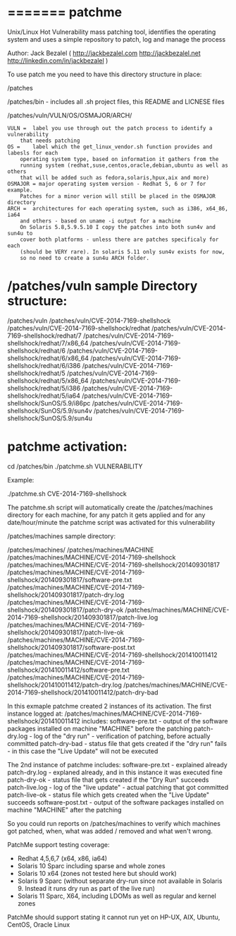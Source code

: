 =======
patchme
=======

Unix/Linux Hot Vulnerability mass patching tool, identifies the operating system and uses a simple repository to patch, log and manage the process

Author: Jack Bezalel ( http://jackbezalel.com http://jackbezalel.net http://linkedin.com/in/jackbezalel )

To use patch me you need to have this directory structure in place:

/patches

/patches/bin - includes all .sh project files, this README and LICNESE files

/patches/vuln/VULN/OS/OSMAJOR/ARCH/

	VULN = 	label you use through out the patch process to identify a vulnerability
		that needs patching
	OS = 	label which the get_linux_vendor.sh function provides and labesls for each
		operating system type, based on information it gathers from the
		running system (redhat,suse,centos,oracle,debian,ubuntu as well as others
		that will be added such as fedora,solaris,hpux,aix and more)
	OSMAJOR = major operating system version - Redhat 5, 6 or 7 for example.
		Patches for a minor verion will still be placed in the OSMAJOR directory
	ARCH = 	architectures for each operating system, such as i386, x64_86, ia64
		and others - based on uname -i output for a machine
		On Solaris 5.8,5.9.5.10 I copy the patches into both sun4v and sun4u to
		cover both platforms - unless there are patches specificaly for each
		(should be VERY rare). In solaris 5.11 only sun4v exists for now,
		so no need to create a sun4u ARCH folder.
		

/patches/vuln sample Directory structure:
==========================================

/patches/vuln
/patches/vuln/CVE-2014-7169-shellshock
/patches/vuln/CVE-2014-7169-shellshock/redhat
/patches/vuln/CVE-2014-7169-shellshock/redhat/7
/patches/vuln/CVE-2014-7169-shellshock/redhat/7/x86_64
/patches/vuln/CVE-2014-7169-shellshock/redhat/6
/patches/vuln/CVE-2014-7169-shellshock/redhat/6/x86_64
/patches/vuln/CVE-2014-7169-shellshock/redhat/6/i386
/patches/vuln/CVE-2014-7169-shellshock/redhat/5
/patches/vuln/CVE-2014-7169-shellshock/redhat/5/x86_64
/patches/vuln/CVE-2014-7169-shellshock/redhat/5/i386
/patches/vuln/CVE-2014-7169-shellshock/redhat/5/ia64
/patches/vuln/CVE-2014-7169-shellshock/SunOS/5.9/i86pc
/patches/vuln/CVE-2014-7169-shellshock/SunOS/5.9/sun4v
/patches/vuln/CVE-2014-7169-shellshock/SunOS/5.9/sun4u

patchme activation:
=====================

cd /patches/bin
./patchme.sh VULNERABILITY

Example:

./patchme.sh CVE-2014-7169-shellshock

The patchme.sh script will automatically create the /patches/machines directory for each machine, for any patch it gets applied and for any date/hour/minute the patchme script was activated for this vulnerability

/patches/machines sample directory:


/patches/machines/
/patches/machines/MACHINE
/patches/machines/MACHINE/CVE-2014-7169-shellshock
/patches/machines/MACHINE/CVE-2014-7169-shellshock/201409301817
/patches/machines/MACHINE/CVE-2014-7169-shellshock/201409301817/software-pre.txt
/patches/machines/MACHINE/CVE-2014-7169-shellshock/201409301817/patch-dry.log
/patches/machines/MACHINE/CVE-2014-7169-shellshock/201409301817/patch-dry-ok
/patches/machines/MACHINE/CVE-2014-7169-shellshock/201409301817/patch-live.log
/patches/machines/MACHINE/CVE-2014-7169-shellshock/201409301817/patch-live-ok
/patches/machines/MACHINE/CVE-2014-7169-shellshock/201409301817/software-post.txt
/patches/machines/MACHINE/CVE-2014-7169-shellshock/201410011412
/patches/machines/MACHINE/CVE-2014-7169-shellshock/201410011412/software-pre.txt
/patches/machines/MACHINE/CVE-2014-7169-shellshock/201410011412/patch-dry.log
/patches/machines/MACHINE/CVE-2014-7169-shellshock/201410011412/patch-dry-bad

In this exmaple patchme created 2 instances of its activation.
The first instance logged at:
/patches/machines/MACHINE/CVE-2014-7169-shellshock/201410011412
includes:
software-pre.txt - output of the software packages installed on machine "MACHINE" before the patching
patch-dry.log - log of the "dry run" - verification of patching, before actually committed
patch-dry-bad - status file that gets created if the "dry run" fails - in this case the "Live Update" will not be executed

The 2nd instance of patchme includes:
software-pre.txt - explained already
patch-dry.log - explaned already, and in this instance it was executed fine
patch-dry-ok - status file that gets created if the "Dry Run" succeeds
patch-live.log - log of the "live update" - actual patching that got committed
patch-live-ok - status file which gets created when the "Live Update" succeeds
software-post.txt - output of the software packages installed on machine "MACHINE" after the patching

So you could run reports on /patches/machines to verify which machines got patched, when, what was added / removed and what wen't wrong.

PatchMe support testing coverage:

- Redhat 4,5,6,7 (x64, x86, ia64)
- Solaris 10 Sparc including sparse and whole zones
- Solaris 10 x64 (zones not tested here but should work)
- Solaris 9 Sparc (without separate dry-run since not available in Solaris 9. Instead it runs dry run as part of the live run)
- Solaris 11 Sparc, X64, including LDOMs as well as regular and kernel zones

PatchMe should support stating it cannot run yet on HP-UX, AIX, Ubuntu, CentOS, Oracle Linux
